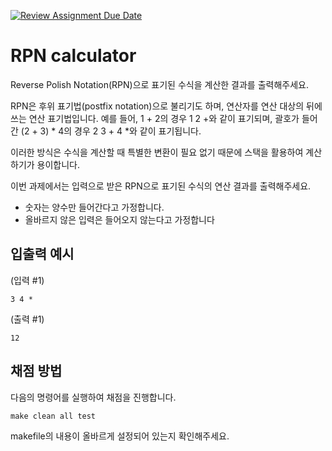 [![Review Assignment Due Date](https://classroom.github.com/assets/deadline-readme-button-24ddc0f5d75046c5622901739e7c5dd533143b0c8e959d652212380cedb1ea36.svg)](https://classroom.github.com/a/7X5GYT8m)
# RPN calculator

Reverse Polish Notation(RPN)으로 표기된 수식을 계산한 결과를 출력해주세요.

RPN은 후위 표기법(postfix notation)으로 불리기도 하며, 연산자를 연산 대상의 뒤에 쓰는 연산 표기법입니다.
예를 들어, 1 + 2의 경우 1 2 +와 같이 표기되며, 괄호가 들어간 (2 + 3) * 4의 경우 2 3 + 4 *와 같이 표기됩니다.

이러한 방식은 수식을 계산할 때 특별한 변환이 필요 없기 때문에 스택을 활용하여 계산하기가 용이합니다.

이번 과제에서는 입력으로 받은 RPN으로 표기된 수식의 연산 결과를 출력해주세요.

- 숫자는 양수만 들어간다고 가정합니다.
- 올바르지 않은 입력은 들어오지 않는다고 가정합니다

## 입출력 예시
(입력 #1)
```
3 4 *
```
(출력 #1)
```
12
```


## 채점 방법

다음의 명령어를 실행하여 채점을 진행합니다.

```Makefile
make clean all test
```

makefile의 내용이 올바르게 설정되어 있는지 확인해주세요.
